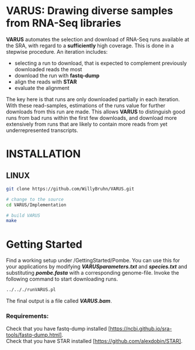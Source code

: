 # VARUS: Drawing diverse samples from RNA-Seq libraries
**VARUS** automates the selection and download of RNA-Seq runs available at the SRA, with regard to a **sufficiently** high coverage. This is done in a stepwise procedure. An iteration includes:

- selecting a run to download, that is expected to complement previously downloaded reads the most
- download the run with **fastq-dump**
- align the reads with **STAR**
- evaluate the alignment

The key here is that runs are only downloaded partially in each iteration. With these read-samples, estimations of the runs value for further downloads from this run are made. This allows **VARUS** to distinguish good runs from bad runs within the first few downloads, and download more extensively from runs that are likely to contain more reads from yet underrepresented transcripts.

# INSTALLATION
## LINUX
```sh
git clone https://github.com/WillyBruhn/VARUS.git

# change to the source
cd VARUS/Implementation

# build VARUS
make
``` 

# Getting Started
Find a working setup under /GettingStarted/Pombe. You can use this for your applications by modifying ***VARUSparameters.txt*** 
and ***species.txt*** and substituting ***pombe.fasta*** with a corresponding genome-file. 
Invoke the following command to start downloading runs.
```sh
../.././runVARUS.pl
```
The final output is a file called ***VARUS.bam***.



### Requirements:
Check that you have fastq-dump installed [https://ncbi.github.io/sra-tools/fastq-dump.html].  
Check that you have STAR installed [https://github.com/alexdobin/STAR].  
